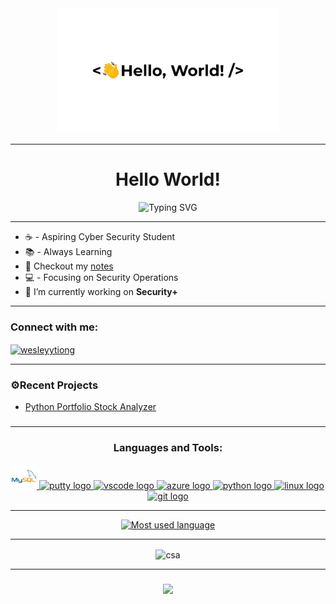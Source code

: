 <!-- ![Github Banner](pc2.gif)-->
<div align="center">
  <img height="200" src="./pc1.gif" />
</div>
<hr>

<h1 align="center">Hello World!</h1>

<!-- Typing SVG -->
<div align="center">
  <img src="https://readme-typing-svg.herokuapp.com?font=Fira+Code&weight=500&size=25&pause=1000&color=0FC937&center=true&width=435&lines=I'm+Wesley+👋" alt="Typing SVG" />
</div>

---

- ☕️ - Aspiring Cyber Security Student
- 📚 - Always Learning
- 📝 Checkout my [notes](https://wesleyytiong.github.io/notes/)
- 💻 - Focusing on Security Operations
- 🔭 I’m currently working on **Security+**

---

<h3 align="left">Connect with me:</h3>
<p align="left">
<a href="https://www.linkedin.com/in/wesleyytiong/" target="blank"><img align="center" src="https://raw.githubusercontent.com/rahuldkjain/github-profile-readme-generator/master/src/images/icons/Social/linked-in-alt.svg" alt="wesleyytiong" height="30" width="40" /></a>

</p>

---
###
<!-- Projects -->
<h3 align="left">⚙️Recent Projects</h3>

* [Python Portfolio Stock Analyzer](https://github.com/wesleyytiong/portfolio-repo)

###

---

<h3 align="center">Languages and Tools:</h3>
<p align="center">
<a href="https://spring.io/" target="_blank"> <img src="https://raw.githubusercontent.com/devicons/devicon/master/icons/mysql/mysql-original-wordmark.svg" alt="mysql" width="40" height="40"/>
<img src="https://cdn.jsdelivr.net/gh/devicons/devicon/icons/putty/putty-original.svg" height="40" alt="putty logo"  />
<img src="https://cdn.jsdelivr.net/gh/devicons/devicon/icons/vscode/vscode-original.svg" height="40" alt="vscode logo"  />
<img src="https://cdn.jsdelivr.net/gh/devicons/devicon/icons/azure/azure-original.svg" height="40" alt="azure logo"  />
<img src="https://cdn.jsdelivr.net/gh/devicons/devicon/icons/python/python-original.svg" height="40" alt="python logo"  />
<img src="https://skillicons.dev/icons?i=linux" height="40" alt="linux logo"  />
<img src="https://cdn.jsdelivr.net/gh/devicons/devicon/icons/git/git-original.svg" height="40" alt="git logo"  />
</a></a></p>

---

[comment]: <> (<p><img align="center" src="https://github-readme-stats.vercel.app/api/top-langs?username=wesleyytiong&theme=solarized-dark&show_icons=true&locale=en&layout=compact" alt="csa" /></p>)

[comment]: <> (![Wesley's github stats]&#40;https://github-readme-stats.vercel.app/api?username=wesleyytiong&show_icons=true&theme=solarized-dark&#41; )

<p align="center"><a href="https://github.com/anuraghazra/github-readme-stats">
  <img width="425px" src="https://github-readme-stats.vercel.app/api/top-langs/?username=wesleyytiong&theme=solarized-dark&show_icons=true&locale=en&layout=compact" alt="Most used language">
 </a></p>

---

[comment]: <> (<p>&nbsp;<img align="center" src="https://github-readme-stats.vercel.app/api?username=wesleyytiong&show_icons=true&locale=en" alt="csa" /></p>)

<p align="center"><img align="center" src="https://github-readme-streak-stats.herokuapp.com/?user=wesleyytiong&theme=solarized-dark&hide_border=true" alt="csa" /></p>

---

###

<!-- Visitor count -->
<div align="center">
  <img src="https://profile-counter.glitch.me/wesleyytiong/count.svg?"  />
</div>

###
